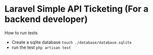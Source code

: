 # Laravel Simple API Ticketing (For a backend developer)

How to run tests

- Create a sqlite database `touch ./database/database.sqlite`
- run the test `php artisan test`
